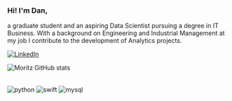 ### Hi! I'm Dan, 
a graduate student and an aspiring Data Scientist pursuing a degree in IT Business.
With a background on Engineering and Industrial Management at my job I contribute to the development of Analytics projects.

[![LinkedIn](https://img.shields.io/badge/LinkedIn-0077B5?style=for-the-badge&logo=linkedin&logoColor=white)](https://www.linkedin.com/in/moritzdaniel/)

![Moritz GitHub stats](https://github-readme-stats.vercel.app/api?username=moritzdaniel&show_icons=true&theme=tokyonight)





<div style="display: inline_block"><br/>
  <img align="center" alt="python"src="https://img.shields.io/badge/Python-3776AB?style=for-the-badge&logo=python&logoColor=white"/>
  <img align="center" alt="swift"src="https://img.shields.io/badge/Swift-FA7343?style=for-the-badge&logo=swift&logoColor=white"/>
  <img align="center" alt="mysql"src="https://img.shields.io/badge/MySQL-00000F?style=for-the-badge&logo=mysql&logoColor=white"/>
</div>
